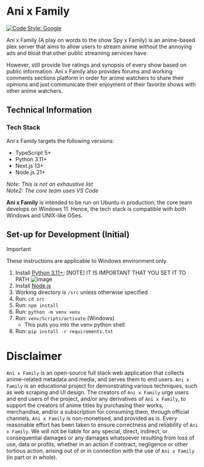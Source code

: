 # Ani x Family
[![Code Style: Google](https://img.shields.io/badge/code%20style-google-blueviolet.svg)](https://github.com/google/gts)

Ani x Family (A play on words to the show Spy x Family) is an anime-based plex server that aims to allow users to stream anime without the annoying ads and bloat that other public streaming services have. 

However, still provide live ratings and synopsis of every show based on public information. Ani x Family also provides forums and working comments sections platform in order for anime watchers to share their opinions and just communicate their enjoyment of their favorite shows with other anime watchers.

## Technical Information
### Tech Stack
Ani x Family targets the following versions:
- TypeScript 5+
- Python 3.11+
- Next.js 13+
- Node.js 21+

*Note: This is not an exhaustive list*  
*Note2: The core team uses VS Code*

**Ani x Family** is intended to be run on Ubuntu in production; the core team develops on Windows 11. Hence, the tech stack is compatible with both Windows and UNIX-like OSes.

## Set-up for Development (Initial)
> [!IMPORTANT]
These instructions are applicable to Windows environment only.
1. Install [Python 3.11+](https://www.python.org/downloads/); [NOTE] IT IS IMPORTANT THAT YOU SET IT TO PATH
  ![image](https://github.com/Bratah123/AniFam/assets/58405975/53613b44-3e0d-4f68-ad89-de69775a2776)
2. Install [Node.js](https://nodejs.org/en)
3. Working directory is `/src` unless otherwise specified
4. Run: `cd src`
5. Run: `npm install`
6. Run: `python -m venv venv`
7. Run: `venv/Scripts/activate` (Windows)
    - This puts you into the venv python shell
8. Run: `pip install -r requirements.txt`

# Disclaimer
`Ani x Family` is an open-source full stack web application that collects anime-related metadata and media, and serves them to end users. `Ani x Family` is an educational project for demonstrating various techniques, such as web scraping and UI design.
The creators of `Ani x Family` urge users and end users of the project, and/or any derivatives of `Ani x Family`, to support the creators of anime titles by purchasing their works, merchandise, and/or a subscription for consuming them, through official channels. `Ani x Family` is non-monetised, and provided as is. Every reasonable effort has been taken to ensure correctness and reliability of `Ani x Family`. We will not be liable for any special, direct, indirect, or consequential damages or any damages whatsoever resulting from loss of use, data or profits, whether in an action if contract, negligence or other tortious action, arising out of or in connection with the use of `Ani x Family` (in part or in whole).
